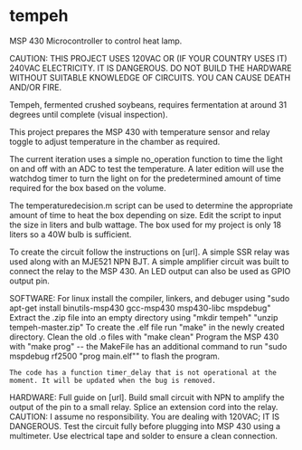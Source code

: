 tempeh
======

MSP 430 Microcontroller to control heat lamp. 

CAUTION: THIS PROJECT USES 120VAC OR (IF YOUR COUNTRY USES IT) 240VAC ELECTRICITY. IT IS DANGEROUS. DO NOT BUILD THE HARDWARE WITHOUT SUITABLE KNOWLEDGE OF CIRCUITS. YOU CAN CAUSE DEATH AND/OR FIRE. 

Tempeh, fermented crushed soybeans, requires fermentation at around 31 degrees until complete (visual inspection). 

This project prepares the MSP 430 with temperature sensor and relay toggle to adjust temperature in the chamber as required. 

The current iteration uses a simple no_operation function to time the light on and off with an ADC to test the temperature. A later edition will use the watchdog timer to turn the light on for the predetermined amount of time required for the box based on the volume. 

The temperaturedecision.m script can be used to determine the appropriate amount of time to heat the box depending on size. Edit the script to input the size in liters and bulb wattage. The box used for my project is only 18 liters so a 40W bulb is sufficient. 

To create the circuit follow the instructions on [url]. A simple SSR relay was used along with an MJE521 NPN BJT. A simple amplifier circuit was built to connect the relay to the MSP 430. An LED output can also be used as GPIO output pin. 

SOFTWARE: 
	For linux install the compiler, linkers, and debuger using "sudo apt-get install binutils-msp430 gcc-msp430 msp430-libc mspdebug"
	Extract the .zip file into an empty directory using "mkdir tempeh" "unzip tempeh-master.zip"
	To create the .elf file run "make" in the newly created directory. 
	Clean the old .o files with "make clean"
	Program the MSP 430 with "make prog" -- the MakeFile has an additional command to run "sudo mspdebug rf2500 "prog main.elf"" to flash the program.
	
	The code has a function timer_delay that is not operational at the moment. It will be updated when the bug is removed. 
	
HARDWARE: 
	Full guide on [url].
	Build small circuit with NPN to amplify the output of the pin to a small relay. 
	Splice an extension cord into the relay. CAUTION: I assume no responsibility. You are dealing with 120VAC; IT IS DANGEROUS. Test the circuit fully before plugging into MSP 430 using a multimeter. Use electrical tape and solder to ensure a clean connection. 
	
	


